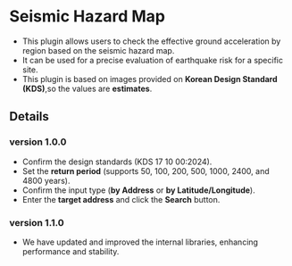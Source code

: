 # Seismic Hazard Map

- This plugin allows users to check the effective ground acceleration by region based on the seismic hazard map.
- It can be used for a precise evaluation of earthquake risk for a specific site.
- This plugin is based on images provided on **Korean Design Standard (KDS)**,so the values are **estimates**.

## Details

### version 1.0.0

- Confirm the design standards (KDS 17 10 00:2024).
- Set the **return period** (supports 50, 100, 200, 500, 1000, 2400, and 4800 years).
- Confirm the input type (**by Address** or **by Latitude/Longitude**).
- Enter the **target address** and click the **Search** button.

### version 1.1.0

- We have updated and improved the internal libraries, enhancing performance and stability.
